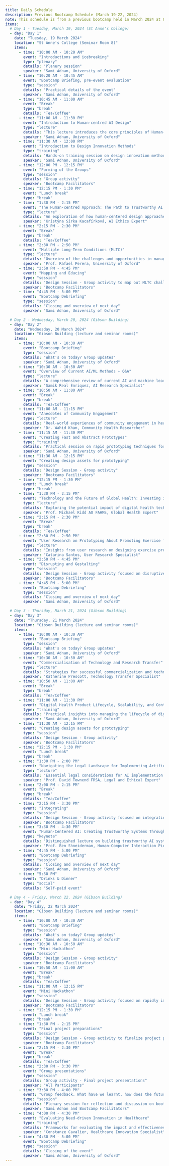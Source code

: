 ```yaml
---
title: Daily Schedule
description: Previous Bootcamp Schedule (March 19-22, 2024)
note: This schedule is from a previous bootcamp held in March 2024 at University of Oxford
items:
  # Day 1 - Tuesday, March 19, 2024 (St Anne's College)
  - day: "Day 1"
    date: "Tuesday, 19 March 2024"
    location: "St Anne's College (Seminar Room 8)"
    items:
      - time: "10:00 AM - 10:20 AM"
        event: "Introductions and icebreaking"
        type: "plenary"
        details: "Planery session"
        speaker: "Sami Adnan, University of Oxford"
      - time: "10:20 AM - 10:45 AM"
        event: "Bootcamp Briefing, pre-event evaluation"
        type: "session"
        details: "Practical details of the event"
        speaker: "Sami Adnan, University of Oxford"
      - time: "10:45 AM - 11:00 AM"
        event: "Break"
        type: "break"
        details: "Tea/Coffee"
      - time: "11:00 AM - 11:30 PM"
        event: "Introduction to Human-centred AI Design"
        type: "lecture"
        details: "This lecture introduces the core principles of Human-centred AI Design and its importance in healthcare applications"
        speaker: "Sami Adnan, University of Oxford"
      - time: "11:30 AM - 12:00 PM"
        event: "Introduction to Design Innovation Methods"
        type: "training"
        details: "Hands-on training session on design innovation methods and techniques for healthcare AI applications"
        speaker: "Sami Adnan, University of Oxford"
      - time: "12:00 PM - 12:15 PM"
        event: "Forming of the Groups"
        type: "session"
        details: "Group activity"
        speaker: "Bootcamp Facilitators"
      - time: "12:15 PM - 1:30 PM"
        event: "Lunch break"
        type: "break"
      - time: "1:30 PM - 2:15 PM"
        event: "The Human-centred Approach: The Path to Trustworthy AI + Q&A"
        type: "lecture"
        details: "An exploration of how human-centered design approaches can enhance trust in AI systems for healthcare"
        speaker: "Kristýna Sirka Kacafírková, AI Ethics Expert"
      - time: "2:15 PM - 2:30 PM"
        event: "Break"
        type: "break"
        details: "Tea/Coffee"
      - time: "2:30 PM - 2:50 PM"
        event: "Multiple Long-Term Conditions (MLTC)"
        type: "lecture"
        details: "Overview of the challenges and opportunities in managing multiple long-term conditions using AI technologies"
        speaker: "Prof. Rafael Perera, University of Oxford"
      - time: "2:50 PM - 4:45 PM"
        event: "Mapping and Educing"
        type: "session"
        details: "Design Session - Group activity to map out MLTC challenges and solutions"
        speaker: "Bootcamp Facilitators"
      - time: "4:45 PM - 5:00 PM"
        event: "Bootcamp Debriefing"
        type: "session"
        details: "Closing and overview of next day"
        speaker: "Sami Adnan, University of Oxford"

  # Day 2 - Wednesday, March 20, 2024 (Gibson Building)
  - day: "Day 2"
    date: "Wednesday, 20 March 2024"
    location: "Gibson Building (lecture and seminar rooms)"
    items:
      - time: "10:00 AM - 10:30 AM"
        event: "Bootcamp Briefing"
        type: "session"
        details: "What's on today? Group updates"
        speaker: "Sami Adnan, University of Oxford"
      - time: "10:30 AM - 10:50 AM"
        event: "Overview of Current AI/ML Methods + Q&A"
        type: "lecture"
        details: "A comprehensive review of current AI and machine learning methods relevant to healthcare applications"
        speaker: "Samik Real Enriquez, AI Research Specialist"
      - time: "10:50 AM - 11:00 AM"
        event: "Break"
        type: "break"
        details: "Tea/Coffee"
      - time: "11:00 AM - 11:15 PM"
        event: "Anecdotes of Community Engagement"
        type: "lecture"
        details: "Real-world experiences of community engagement in healthcare AI projects"
        speaker: "Dr. Wahid Khan, Community Health Researcher"
      - time: "11:15 AM - 11:30 PM"
        event: "Creating Fast and Abstract Prototypes"
        type: "training"
        details: "Practical session on rapid prototyping techniques for healthcare AI solutions"
        speaker: "Sami Adnan, University of Oxford"
      - time: "11:30 AM - 12:15 PM"
        event: "Creating design assets for prototyping"
        type: "session"
        details: "Design Session - Group activity"
        speaker: "Bootcamp Facilitators"
      - time: "12:15 PM - 1:30 PM"
        event: "Lunch break"
        type: "break"
      - time: "1:30 PM - 2:15 PM"
        event: "Technology and the Future of Global Health: Investing in Digital Health to Ensure Health for All + Q&A"
        type: "lecture"
        details: "Exploring the potential impact of digital health technologies on global health equity and access"
        speaker: "Prof. Michael Kidd AO FAHMS, Global Health Expert"
      - time: "2:15 PM - 2:30 PM"
        event: "Break"
        type: "break"
        details: "Tea/Coffee"
      - time: "2:30 PM - 2:50 PM"
        event: "User Research on Prototyping About Promoting Exercise for MLTC"
        type: "lecture"
        details: "Insights from user research on designing exercise promotion tools for patients with multiple long-term conditions"
        speaker: "Catarina Santos, User Research Specialist"
      - time: "2:50 PM - 4:45 PM"
        event: "Disrupting and Gestalting"
        type: "session"
        details: "Design Session - Group activity focused on disruptive innovation approaches"
        speaker: "Bootcamp Facilitators"
      - time: "4:45 PM - 5:00 PM"
        event: "Bootcamp Debriefing"
        type: "session"
        details: "Closing and overview of next day"
        speaker: "Sami Adnan, University of Oxford"

  # Day 3 - Thursday, March 21, 2024 (Gibson Building)
  - day: "Day 3"
    date: "Thursday, 21 March 2024"
    location: "Gibson Building (lecture and seminar rooms)"
    items:
      - time: "10:00 AM - 10:30 AM"
        event: "Bootcamp Briefing"
        type: "session"
        details: "What's on today? Group updates"
        speaker: "Sami Adnan, University of Oxford"
      - time: "10:30 AM - 10:50 AM"
        event: "Commercialisation of Technology and Research Transfer"
        type: "lecture"
        details: "Strategies for successful commercialization and technology transfer of healthcare AI innovations"
        speaker: "Katherine Prescott, Technology Transfer Specialist"
      - time: "10:50 AM - 11:00 AM"
        event: "Break"
        type: "break"
        details: "Tea/Coffee"
      - time: "11:00 AM - 11:30 PM"
        event: "Digital Health Product Lifecycle, Scalability, and Continued Deployment"
        type: "training"
        details: "Practical insights into managing the lifecycle of digital health products from concept to scale"
        speaker: "Sami Adnan, University of Oxford"
      - time: "11:30 AM - 12:15 PM"
        event: "Creating design assets for prototyping"
        type: "session"
        details: "Design Session - Group activity"
        speaker: "Bootcamp Facilitators"
      - time: "12:15 PM - 1:30 PM"
        event: "Lunch break"
        type: "break"
      - time: "1:30 PM - 2:00 PM"
        event: "Navigating the Legal Landscape for Implementing Artificial Intelligence in Healthcare + Q&A"
        type: "lecture"
        details: "Essential legal considerations for AI implementation in healthcare contexts including privacy, data protection, and regulatory compliance"
        speaker: "Prof. David Townend FRSA, Legal and Ethical Expert"
      - time: "2:00 PM - 2:15 PM"
        event: "Break"
        type: "break"
        details: "Tea/Coffee"
      - time: "2:15 PM - 3:30 PM"
        event: "Integrating"
        type: "session"
        details: "Design Session - Group activity focused on integrating multiple design elements"
        speaker: "Bootcamp Facilitators"
      - time: "3:30 PM - 4:30 PM"
        event: "Human-Centered AI: Creating Trustworthy Systems Through User Experience Design"
        type: "keynote"
        details: "Distinguished lecture on building trustworthy AI systems through effective human-centered design approaches"
        speaker: "Prof. Ben Shneiderman, Human-Computer Interaction Pioneer"
      - time: "4:45 PM - 5:00 PM"
        event: "Bootcamp Debriefing"
        type: "session"
        details: "Closing and overview of next day"
        speaker: "Sami Adnan, University of Oxford"
      - time: "5:30 PM"
        event: "Drinks & Dinner"
        type: "social"
        details: "Self-paid event"

  # Day 4 - Friday, March 22, 2024 (Gibson Building)
  - day: "Day 4"
    date: "Friday, 22 March 2024"
    location: "Gibson Building (lecture and seminar rooms)"
    items:
      - time: "10:00 AM - 10:30 AM"
        event: "Bootcamp Briefing"
        type: "session"
        details: "What's on today? Group updates"
        speaker: "Sami Adnan, University of Oxford"
      - time: "10:30 AM - 10:50 AM"
        event: "Mini Hackathon"
        type: "session"
        details: "Design Session - Group activity"
        speaker: "Bootcamp Facilitators"
      - time: "10:50 AM - 11:00 AM"
        event: "Break"
        type: "break"
        details: "Tea/Coffee"
      - time: "11:00 AM - 12:15 PM"
        event: "Mini Hackathon"
        type: "session"
        details: "Design Session - Group activity focused on rapidly implementing solutions"
        speaker: "Bootcamp Facilitators"
      - time: "12:15 PM - 1:30 PM"
        event: "Lunch break"
        type: "break"
      - time: "1:30 PM - 2:15 PM"
        event: "Final project preparations"
        type: "session"
        details: "Design Session - Group activity to finalize project presentations"
        speaker: "Bootcamp Facilitators"
      - time: "2:15 PM - 2:30 PM"
        event: "Break"
        type: "break"
        details: "Tea/Coffee"
      - time: "2:30 PM - 3:30 PM"
        event: "Group presentations"
        type: "session"
        details: "Group activity - Final project presentations"
        speaker: "All Participants"
      - time: "3:30 PM - 4:00 PM"
        event: "Group feedback. What have we learnt, how does the future of digital health look like?"
        type: "session"
        details: "Plenary session for reflection and discussion on bootcamp outcomes"
        speaker: "Sami Adnan and Bootcamp Facilitators"
      - time: "4:00 PM - 4:30 PM"
        event: "Evaluating Need-driven Innovation in Healthcare"
        type: "training"
        details: "Frameworks for evaluating the impact and effectiveness of healthcare innovations"
        speaker: "Constanze Cavalier, Healthcare Innovation Specialist"
      - time: "4:30 PM - 5:00 PM"
        event: "Bootcamp Debriefing"
        type: "session"
        details: "Closing of the event"
        speaker: "Sami Adnan, University of Oxford"
---
```


